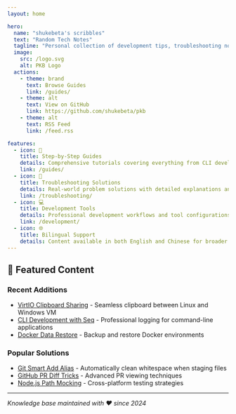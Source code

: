 ```yaml
---
layout: home

hero:
  name: "shukebeta's scribbles"
  text: "Random Tech Notes"
  tagline: "Personal collection of development tips, troubleshooting notes, and technical discoveries"
  image:
    src: /logo.svg
    alt: PKB Logo
  actions:
    - theme: brand
      text: Browse Guides
      link: /guides/
    - theme: alt
      text: View on GitHub
      link: https://github.com/shukebeta/pkb
    - theme: alt
      text: RSS Feed
      link: /feed.rss

features:
  - icon: 📖
    title: Step-by-Step Guides
    details: Comprehensive tutorials covering everything from CLI development to Docker automation
    link: /guides/
  - icon: 🔧
    title: Troubleshooting Solutions
    details: Real-world problem solutions with detailed explanations and code examples
    link: /troubleshooting/
  - icon: 💻
    title: Development Tools
    details: Professional development workflows and tool configurations
    link: /development/
  - icon: 🌐
    title: Bilingual Support
    details: Content available in both English and Chinese for broader accessibility
---
```


## 🚀 Featured Content

### Recent Additions
- [VirtIO Clipboard Sharing](/guides/virt-manager-clipboard-sharing) - Seamless clipboard between Linux and Windows VM
- [CLI Development with Seq](/guides/cli-development-with-seq) - Professional logging for command-line applications
- [Docker Data Restore](/guides/docker-data-restore) - Backup and restore Docker environments

### Popular Solutions
- [Git Smart Add Alias](/guides/git-smartadd-alias) - Automatically clean whitespace when staging files
- [GitHub PR Diff Tricks](/guides/github-pr-diff-trick) - Advanced PR viewing techniques
- [Node.js Path Mocking](/guides/nodejs-path-mocking-dependency-injection) - Cross-platform testing strategies

---

*Knowledge base maintained with ❤️ since 2024*